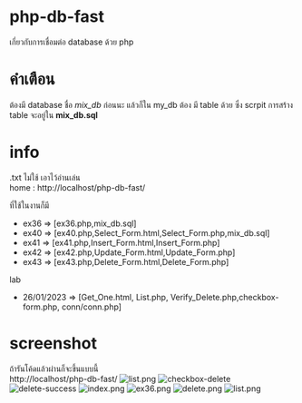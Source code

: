 # php-db-fast
เกี่ยวกับการเชื่อมต่อ database ด้วย php

# คำเตือน
ต้องมี database ชื่อ <i>mix_db</i> ก่อนนะ แล้วก็ใน my_db ต้อง มี table ด้วย ซึ่ง scrpit การสร้าง table จะอยู่ใน <b>mix_db.sql</b>

# info
.txt ไม่ใช้ เอาไว้อ่านเล่น <br>
home : http://localhost/php-db-fast/

ที่ใช้ในงานก็มี <br>
- ex36 => [ex36.php,mix_db.sql]
- ex40 => [ex40.php,Select_Form.html,Select_Form.php,mix_db.sql]
- ex41 => [ex41.php,Insert_Form.html,Insert_Form.php]
- ex42 => [ex42.php,Update_Form.html,Update_Form.php]
- ex43 => [ex43.php,Delete_Form.html,Delete_Form.php]

lab <br>
- 26/01/2023 => [Get_One.html, List.php, Verify_Delete.php,checkbox-form.php, conn/conn.php]

# screenshot
ถ้ารันโค้ดแล้วผ่านก็จะขึ้นแบบนี้ <br>
http://localhost/php-db-fast/
![list.png](https://cdn.discordapp.com/attachments/1067458504014708767/1068172805423767592/list.png)
![checkbox-delete](https://cdn.discordapp.com/attachments/1067458504014708767/1068172806015160460/checkbox-delete.png)
![delete-success](https://cdn.discordapp.com/attachments/1067458504014708767/1068172806245855242/delete-success.png)
![index.png](https://cdn.discordapp.com/attachments/1067458504014708767/1067546855082311770/index.png)
![ex36.png](https://cdn.discordapp.com/attachments/1067458504014708767/1067458704603091055/ex36.png)
![delete.png](https://cdn.discordapp.com/attachments/1067458504014708767/1067547211212267571/delete.png)
![list.png](https://cdn.discordapp.com/attachments/1067458504014708767/1067547211723964507/list.png)

